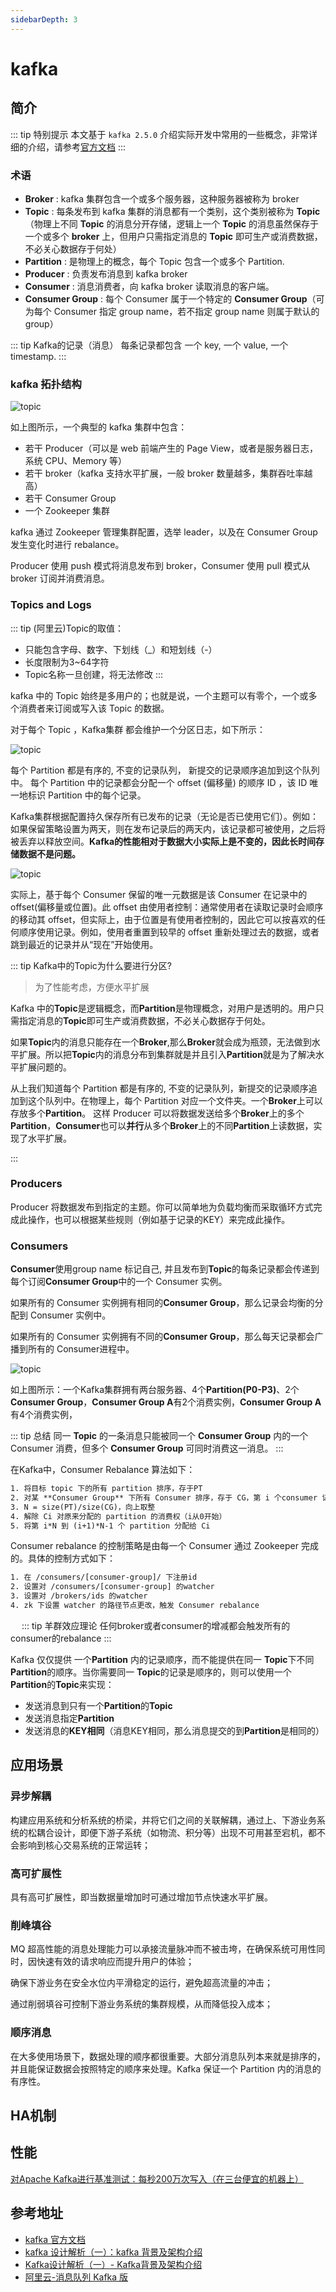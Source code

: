 ```yaml
---
sidebarDepth: 3
---
```



# kafka

## 简介

::: tip 特别提示
本文基于 `kafka 2.5.0` 介绍实际开发中常用的一些概念，非常详细的介绍，请参考[官方文档](http://kafka.apache.org/intro)
:::


### 术语

- **Broker** : kafka 集群包含一个或多个服务器，这种服务器被称为 broker
- **Topic** : 每条发布到 kafka 集群的消息都有一个类别，这个类别被称为 **Topic**（物理上不同 **Topic** 的消息分开存储，逻辑上一个 **Topic** 的消息虽然保存于一个或多个 **broker** 上，但用户只需指定消息的 **Topic** 即可生产或消费数据，不必关心数据存于何处）
- **Partition** : 是物理上的概念，每个 Topic 包含一个或多个 Partition.
- **Producer** : 负责发布消息到 kafka broker
- **Consumer** : 消息消费者，向 kafka broker 读取消息的客户端。
- **Consumer Group** : 每个 Consumer 属于一个特定的 **Consumer Group**（可为每个 Consumer 指定 group name，若不指定 group name 则属于默认的 group）

::: tip Kafka的记录（消息）
每条记录都包含 一个 key, 一个 value, 一个 timestamp.
:::

### kafka 拓扑结构

![topic](/img/kafka/kafka.png)


如上图所示，一个典型的 kafka 集群中包含：
- 若干 Producer（可以是 web 前端产生的 Page View，或者是服务器日志，系统 CPU、Memory 等）
- 若干 broker（kafka 支持水平扩展，一般 broker 数量越多，集群吞吐率越高）
- 若干 Consumer Group
- 一个 Zookeeper 集群

kafka 通过 Zookeeper 管理集群配置，选举 leader，以及在 Consumer Group 发生变化时进行 rebalance。

Producer 使用 push 模式将消息发布到 broker，Consumer 使用 pull 模式从 broker 订阅并消费消息。

### Topics and Logs

::: tip (阿里云)Topic的取值：
- 只能包含字母、数字、下划线（_）和短划线（-）
- 长度限制为3~64字符
- Topic名称一旦创建，将无法修改
:::

kafka 中的 Topic 始终是多用户的；也就是说，一个主题可以有零个，一个或多个消费者来订阅或写入该 Topic 的数据。

对于每个 Topic ，Kafka集群 都会维护一个分区日志，如下所示：

![topic](/img/kafka/log_anatomy.png)

每个 Partition 都是有序的, 不变的记录队列， 新提交的记录顺序追加到这个队列中。 每个 Partition 中的记录都会分配一个 offset (偏移量) 的顺序 ID ，该 ID 唯一地标识 Partition 中的每个记录。

Kafka集群根据配置持久保存所有已发布的记录（无论是否已使用它们）。例如：如果保留策略设置为两天，则在发布记录后的两天内，该记录都可被使用，之后将被丢弃以释放空间。**Kafka的性能相对于数据大小实际上是不变的，因此长时间存储数据不是问题。**

![topic](/img/kafka/log_consumer.png)

实际上，基于每个 Consumer 保留的唯一元数据是该 Consumer 在记录中的 offset(偏移量或位置)。此 offset 由使用者控制：通常使用者在读取记录时会顺序的移动其 offset，但实际上，由于位置是有使用者控制的，因此它可以按喜欢的任何顺序使用记录。例如，使用者重置到较早的 offset 重新处理过去的数据，或者跳到最近的记录并从“现在”开始使用。


::: tip Kafka中的Topic为什么要进行分区?

> 为了性能考虑，方便水平扩展

Kafka 中的**Topic**是逻辑概念，而**Partition**是物理概念，对用户是透明的。用户只需指定消息的**Topic**即可生产或消费数据，不必关心数据存于何处。

如果**Topic**内的消息只能存在一个**Broker**,那么**Broker**就会成为瓶颈，无法做到水平扩展。所以把**Topic**内的消息分布到集群就是并且引入**Partition**就是为了解决水平扩展问题的。

从上我们知道每个 Partition 都是有序的, 不变的记录队列，新提交的记录顺序追加到这个队列中。在物理上，每个 Partition 对应一个文件夹。一个**Broker**上可以存放多个**Partition**。
这样 Producer 可以将数据发送给多个**Broker**上的多个**Partition**，**Consumer**也可以**并行**从多个**Broker**上的不同**Partition**上读数据，实现了水平扩展。

:::



### Producers

Producer 将数据发布到指定的主题。你可以简单地为负载均衡而采取循环方式完成此操作，也可以根据某些规则（例如基于记录的KEY）来完成此操作。

### Consumers

**Consumer**使用group name 标记自己, 并且发布到**Topic**的每条记录都会传递到每个订阅**Consumer Group**中的一个 Consumer 实例。

如果所有的 Consumer 实例拥有相同的**Consumer Group**，那么记录会均衡的分配到 Consumer 实例中。

如果所有的 Consumer 实例拥有不同的**Consumer Group**，那么每天记录都会广播到所有的 Consumer进程中。

![topic](/img/kafka/consumer-groups.png)

如上图所示：一个Kafka集群拥有两台服务器、4个**Partition(P0-P3)**、2个**Consumer Group**，**Consumer Group A**有2个消费实例，**Consumer Group A**有4个消费实例，

::: tip 总结
同一 **Topic** 的一条消息只能被同一个 **Consumer Group** 内的一个 Consumer 消费，但多个 **Consumer Group** 可同时消费这一消息。
:::


在Kafka中，Consumer Rebalance 算法如下：
```html
1. 将目标 topic 下的所有 partition 排序，存于PT
2. 对某 **Consumer Group** 下所有 Consumer 排序，存于 CG，第 i 个consumer 记为 Ci
3. N = size(PT)/size(CG)，向上取整
4. 解除 Ci 对原来分配的 partition 的消费权（i从0开始）
5. 将第 i*N 到 (i+1)*N-1 个 partition 分配给 Ci
```

Consumer rebalance 的控制策略是由每一个 Consumer 通过 Zookeeper 完成的。具体的控制方式如下：
```html
1. 在 /consumers/[consumer-group]/ 下注册id
2. 设置对 /consumers/[consumer-group] 的watcher
3. 设置对 /brokers/ids 的watcher
4. zk 下设置 watcher 的路径节点更改，触发 Consumer rebalance
```
　
::: tip 羊群效应理论
任何broker或者consumer的增减都会触发所有的consumer的rebalance
::: 


Kafka 仅仅提供 一个**Partition** 内的记录顺序，而不能提供在同一 **Topic**下不同 **Partition**的顺序。当你需要同一 **Topic**的记录是顺序的，则可以使用一个**Partition**的**Topic**来实现：
- 发送消息到只有一个**Partition**的**Topic**
- 发送消息指定**Partition**
- 发送消息的**KEY相同**（消息KEY相同，那么消息提交的到**Partition**是相同的）

## 应用场景

### 异步解耦

构建应用系统和分析系统的桥梁，并将它们之间的关联解耦，通过上、下游业务系统的松耦合设计，即便下游子系统（如物流、积分等）出现不可用甚至宕机，都不会影响到核心交易系统的正常运转；


### 高可扩展性

具有高可扩展性，即当数据量增加时可通过增加节点快速水平扩展。

### 削峰填谷
    
MQ 超高性能的消息处理能力可以承接流量脉冲而不被击垮，在确保系统可用性同时，因快速有效的请求响应而提升用户的体验；

确保下游业务在安全水位内平滑稳定的运行，避免超高流量的冲击；

通过削弱填谷可控制下游业务系统的集群规模，从而降低投入成本；

### 顺序消息

在大多使用场景下，数据处理的顺序都很重要。大部分消息队列本来就是排序的，并且能保证数据会按照特定的顺序来处理。Kafka 保证一个 Partition 内的消息的有序性。

## HA机制

## 性能

[对Apache Kafka进行基准测试：每秒200万次写入（在三台便宜的机器上）](https://engineering.linkedin.com/kafka/benchmarking-apache-kafka-2-million-writes-second-three-cheap-machines)

## 参考地址
- [kafka 官方文档](http://kafka.apache.org/intro)
- [kafka 设计解析（一）：kafka 背景及架构介绍](https://www.infoq.cn/article/kafka-analysis-part-1)
- [Kafka设计解析（一）- Kafka背景及架构介绍](http://www.jasongj.com/2015/03/10/KafkaColumn1/)
- [阿里云-消息队列 Kafka 版](https://www.aliyun.com/product/kafka)
